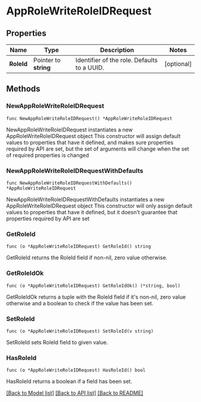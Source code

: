# AppRoleWriteRoleIDRequest


## Properties

Name | Type | Description | Notes
------------ | ------------- | ------------- | -------------
**RoleId** | Pointer to **string** | Identifier of the role. Defaults to a UUID. | [optional] 



## Methods


### NewAppRoleWriteRoleIDRequest

`func NewAppRoleWriteRoleIDRequest() *AppRoleWriteRoleIDRequest`

NewAppRoleWriteRoleIDRequest instantiates a new AppRoleWriteRoleIDRequest object
This constructor will assign default values to properties that have it defined,
and makes sure properties required by API are set, but the set of arguments
will change when the set of required properties is changed

### NewAppRoleWriteRoleIDRequestWithDefaults

`func NewAppRoleWriteRoleIDRequestWithDefaults() *AppRoleWriteRoleIDRequest`

NewAppRoleWriteRoleIDRequestWithDefaults instantiates a new AppRoleWriteRoleIDRequest object
This constructor will only assign default values to properties that have it defined,
but it doesn't guarantee that properties required by API are set


### GetRoleId

`func (o *AppRoleWriteRoleIDRequest) GetRoleId() string`

GetRoleId returns the RoleId field if non-nil, zero value otherwise.

### GetRoleIdOk

`func (o *AppRoleWriteRoleIDRequest) GetRoleIdOk() (*string, bool)`

GetRoleIdOk returns a tuple with the RoleId field if it's non-nil, zero value otherwise
and a boolean to check if the value has been set.

### SetRoleId

`func (o *AppRoleWriteRoleIDRequest) SetRoleId(v string)`

SetRoleId sets RoleId field to given value.


### HasRoleId

`func (o *AppRoleWriteRoleIDRequest) HasRoleId() bool`

HasRoleId returns a boolean if a field has been set.









[[Back to Model list]](../README.md#documentation-for-models) [[Back to API list]](../README.md#documentation-for-api-endpoints) [[Back to README]](../README.md)


